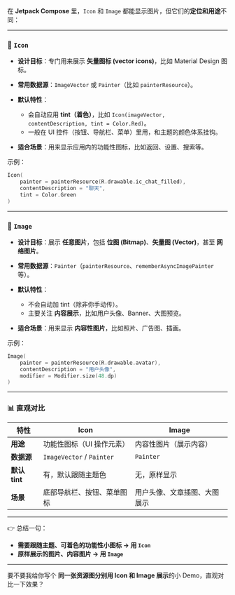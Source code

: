 
在 **Jetpack Compose** 里，`Icon` 和 `Image` 都能显示图片，但它们的**定位和用途**不同：

---

### 📌 `Icon`

* **设计目标**：专门用来展示 **矢量图标 (vector icons)**，比如 Material Design 图标。
* **常用数据源**：`ImageVector` 或 `Painter`（比如 `painterResource`）。
* **默认特性**：

  * 会自动应用 **tint（着色）**，比如 `Icon(imageVector, contentDescription, tint = Color.Red)`。
  * 一般在 UI 控件（按钮、导航栏、菜单）里用，和主题的颜色体系挂钩。
* **适合场景**：用来显示应用内的功能性图标，比如返回、设置、搜索等。

示例：

```kotlin
Icon(
    painter = painterResource(R.drawable.ic_chat_filled),
    contentDescription = "聊天",
    tint = Color.Green
)
```

---

### 📌 `Image`

* **设计目标**：展示 **任意图片**，包括 **位图 (Bitmap)**、**矢量图 (Vector)**，甚至 **网络图片**。
* **常用数据源**：`Painter`（`painterResource`、`rememberAsyncImagePainter` 等）。
* **默认特性**：

  * 不会自动加 tint（除非你手动传）。
  * 主要关注 **内容展示**，比如用户头像、Banner、大图预览。
* **适合场景**：用来显示 **内容性图片**，比如照片、广告图、插画。

示例：

```kotlin
Image(
    painter = painterResource(R.drawable.avatar),
    contentDescription = "用户头像",
    modifier = Modifier.size(48.dp)
)
```

---

### 📊 直观对比

| 特性          | Icon                      | Image          |
| ----------- | ------------------------- | -------------- |
| **用途**      | 功能性图标（UI 操作元素）            | 内容性图片（展示内容）    |
| **数据源**     | `ImageVector` / `Painter` | `Painter`      |
| **默认 tint** | 有，默认跟随主题色                 | 无，原样显示         |
| **场景**      | 底部导航栏、按钮、菜单图标             | 用户头像、文章插图、大图展示 |

---

👉 总结一句：

* **需要跟随主题、可着色的功能性小图标 → 用 `Icon`**
* **原样展示的图片、内容图片 → 用 `Image`**

---

要不要我给你写个 **同一张资源图分别用 Icon 和 Image 展示**的小 Demo，直观对比一下效果？
